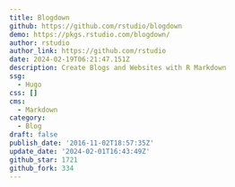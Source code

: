 ```yaml
---
title: Blogdown
github: https://github.com/rstudio/blogdown
demo: https://pkgs.rstudio.com/blogdown/
author: rstudio
author_link: https://github.com/rstudio
date: 2024-02-19T06:21:47.151Z
description: Create Blogs and Websites with R Markdown
ssg:
  - Hugo
css: []
cms:
  - Markdown
category:
  - Blog
draft: false
publish_date: '2016-11-02T18:57:35Z'
update_date: '2024-02-01T16:43:49Z'
github_star: 1721
github_fork: 334
---
```

